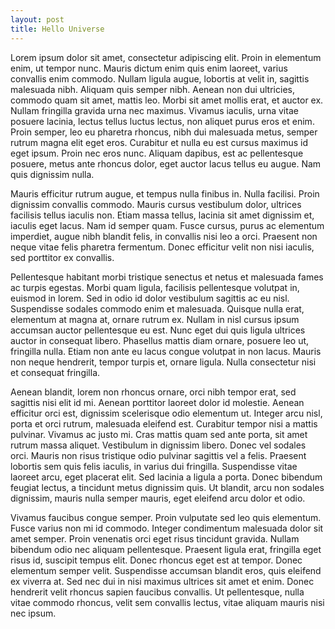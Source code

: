 ```yaml
---
layout: post
title: Hello Universe
---
```


Lorem ipsum dolor sit amet, consectetur adipiscing elit. Proin in elementum enim, ut tempor nunc. Mauris dictum enim quis enim laoreet, varius convallis enim commodo. Nullam ligula augue, lobortis at velit in, sagittis malesuada nibh. Aliquam quis semper nibh. Aenean non dui ultricies, commodo quam sit amet, mattis leo. Morbi sit amet mollis erat, et auctor ex. Nullam fringilla gravida urna nec maximus. Vivamus iaculis, urna vitae posuere lacinia, lectus tellus luctus lectus, non aliquet purus eros et enim. Proin semper, leo eu pharetra rhoncus, nibh dui malesuada metus, semper rutrum magna elit eget eros. Curabitur et nulla eu est cursus maximus id eget ipsum. Proin nec eros nunc. Aliquam dapibus, est ac pellentesque posuere, metus ante rhoncus dolor, eget auctor lacus tellus eu augue. Nam quis dignissim nulla.

Mauris efficitur rutrum augue, et tempus nulla finibus in. Nulla facilisi. Proin dignissim convallis commodo. Mauris cursus vestibulum dolor, ultrices facilisis tellus iaculis non. Etiam massa tellus, lacinia sit amet dignissim et, iaculis eget lacus. Nam id semper quam. Fusce cursus, purus ac elementum imperdiet, augue nibh blandit felis, in convallis nisi leo a orci. Praesent non neque vitae felis pharetra fermentum. Donec efficitur velit non nisi iaculis, sed porttitor ex convallis.

Pellentesque habitant morbi tristique senectus et netus et malesuada fames ac turpis egestas. Morbi quam ligula, facilisis pellentesque volutpat in, euismod in lorem. Sed in odio id dolor vestibulum sagittis ac eu nisl. Suspendisse sodales commodo enim et malesuada. Quisque nulla erat, elementum at magna at, ornare rutrum ex. Nullam in nisl cursus ipsum accumsan auctor pellentesque eu est. Nunc eget dui quis ligula ultrices auctor in consequat libero. Phasellus mattis diam ornare, posuere leo ut, fringilla nulla. Etiam non ante eu lacus congue volutpat in non lacus. Mauris non neque hendrerit, tempor turpis et, ornare ligula. Nulla consectetur nisi et consequat fringilla.

Aenean blandit, lorem non rhoncus ornare, orci nibh tempor erat, sed sagittis nisi elit id mi. Aenean porttitor laoreet dolor id molestie. Aenean efficitur orci est, dignissim scelerisque odio elementum ut. Integer arcu nisl, porta et orci rutrum, malesuada eleifend est. Curabitur tempor nisi a mattis pulvinar. Vivamus ac justo mi. Cras mattis quam sed ante porta, sit amet rutrum massa aliquet. Vestibulum in dignissim libero. Donec vel sodales orci. Mauris non risus tristique odio pulvinar sagittis vel a felis. Praesent lobortis sem quis felis iaculis, in varius dui fringilla. Suspendisse vitae laoreet arcu, eget placerat elit. Sed lacinia a ligula a porta. Donec bibendum feugiat lectus, a tincidunt metus dignissim quis. Ut blandit, arcu non sodales dignissim, mauris nulla semper mauris, eget eleifend arcu dolor et odio.

Vivamus faucibus congue semper. Proin vulputate sed leo quis elementum. Fusce varius non mi id commodo. Integer condimentum malesuada dolor sit amet semper. Proin venenatis orci eget risus tincidunt gravida. Nullam bibendum odio nec aliquam pellentesque. Praesent ligula erat, fringilla eget risus id, suscipit tempus elit. Donec rhoncus eget est at tempor. Donec elementum semper velit. Suspendisse accumsan blandit eros, quis eleifend ex viverra at. Sed nec dui in nisi maximus ultrices sit amet et enim. Donec hendrerit velit rhoncus sapien faucibus convallis. Ut pellentesque, nulla vitae commodo rhoncus, velit sem convallis lectus, vitae aliquam mauris nisi nec ipsum.